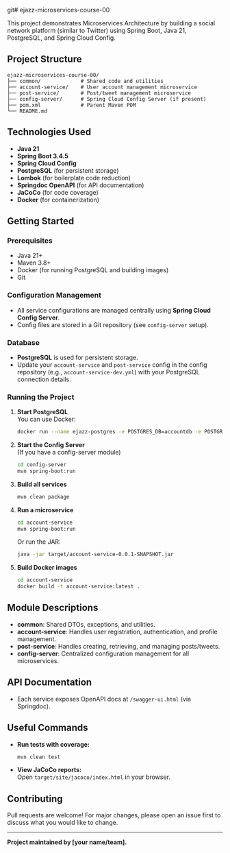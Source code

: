 git# ejazz-microservices-course-00

This project demonstrates Microservices Architecture by building a social network platform (similar to Twitter) using Spring Boot, Java 21, PostgreSQL, and Spring Cloud Config.

## Project Structure

```
ejazz-microservices-course-00/
├── common/             # Shared code and utilities
├── account-service/    # User account management microservice
├── post-service/       # Post/tweet management microservice
├── config-server/      # Spring Cloud Config Server (if present)
├── pom.xml             # Parent Maven POM
└── README.md
```

## Technologies Used

- **Java 21**
- **Spring Boot 3.4.5**
- **Spring Cloud Config**
- **PostgreSQL** (for persistent storage)
- **Lombok** (for boilerplate code reduction)
- **Springdoc OpenAPI** (for API documentation)
- **JaCoCo** (for code coverage)
- **Docker** (for containerization)

## Getting Started

### Prerequisites

- Java 21+
- Maven 3.8+
- Docker (for running PostgreSQL and building images)
- Git

### Configuration Management

- All service configurations are managed centrally using **Spring Cloud Config Server**.
- Config files are stored in a Git repository (see `config-server` setup).

### Database

- **PostgreSQL** is used for persistent storage.
- Update your `account-service` and `post-service` config in the config repository (e.g., `account-service-dev.yml`) with your PostgreSQL connection details.

### Running the Project

1. **Start PostgreSQL**  
   You can use Docker:
   ```bash
   docker run --name ejazz-postgres -e POSTGRES_DB=accountdb -e POSTGRES_USER=your_db_user -e POSTGRES_PASSWORD=your_db_password -p 5432:5432 -d postgres:16
   ```

2. **Start the Config Server**  
   (If you have a config-server module)
   ```bash
   cd config-server
   mvn spring-boot:run
   ```

3. **Build all services**
   ```bash
   mvn clean package
   ```

4. **Run a microservice**
   ```bash
   cd account-service
   mvn spring-boot:run
   ```
   Or run the JAR:
   ```bash
   java -jar target/account-service-0.0.1-SNAPSHOT.jar
   ```

5. **Build Docker images**
   ```bash
   cd account-service
   docker build -t account-service:latest .
   ```

## Module Descriptions

- **common**: Shared DTOs, exceptions, and utilities.
- **account-service**: Handles user registration, authentication, and profile management.
- **post-service**: Handles creating, retrieving, and managing posts/tweets.
- **config-server**: Centralized configuration management for all microservices.

## API Documentation

- Each service exposes OpenAPI docs at `/swagger-ui.html` (via Springdoc).

## Useful Commands

- **Run tests with coverage:**
  ```bash
  mvn clean test
  ```
- **View JaCoCo reports:**  
  Open `target/site/jacoco/index.html` in your browser.

## Contributing

Pull requests are welcome! For major changes, please open an issue first to discuss what you would like to change.

---

**Project maintained by [your name/team].**
